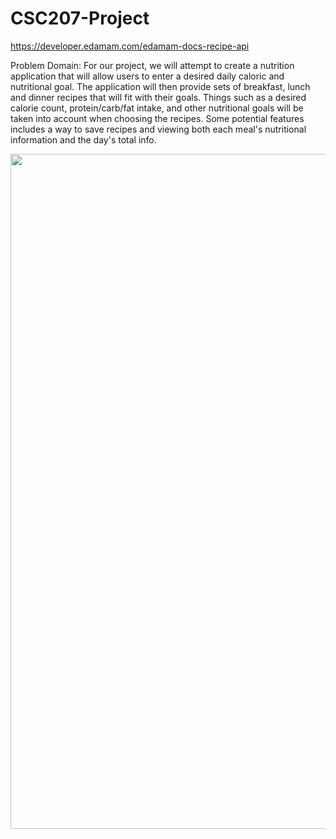 # CSC207-Project

https://developer.edamam.com/edamam-docs-recipe-api

Problem Domain: For our project, we will attempt to create a nutrition
application that will allow users to enter a desired daily caloric and
nutritional goal. The application will then provide sets of breakfast, lunch and
dinner recipes that will fit with their goals. Things such as a desired calorie
count, protein/carb/fat intake, and other nutritional goals will be taken into
account when choosing the recipes. Some potential features includes a way to
save recipes and viewing both each meal's nutritional information and the day's
total info.

<img src="![image](https://github.com/B1n2yo/CSC207-Project/assets/78487404/9e6180af-a5e1-42d5-8682-930b479498f7)
" style=" width:1920px ; height:1080px "  >
